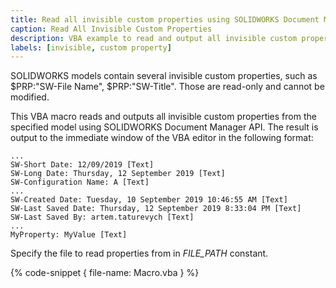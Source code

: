 ```yaml
---
title: Read all invisible custom properties using SOLIDWORKS Document Manager API
caption: Read All Invisible Custom Properties
description: VBA example to read and output all invisible custom properties from the specific model using SOLIDWORKS Document Manager API
labels: [invisible, custom property]
---
```

SOLIDWORKS models contain several invisible custom properties, such as $PRP:"SW-File Name", $PRP:"SW-Title". Those are read-only and cannot be modified.

This VBA macro reads and outputs all invisible custom properties from the specified model using SOLIDWORKS Document Manager API. The result is output to the immediate window of the VBA editor in the following format:

~~~
...
SW-Short Date: 12/09/2019 [Text]
SW-Long Date: Thursday, 12 September 2019 [Text]
SW-Configuration Name: A [Text]
...
SW-Created Date: Tuesday, 10 September 2019 10:46:55 AM [Text]
SW-Last Saved Date: Thursday, 12 September 2019 8:33:04 PM [Text]
SW-Last Saved By: artem.taturevych [Text]
...
MyProperty: MyValue [Text]
~~~

Specify the file to read properties from in *FILE_PATH* constant.

{% code-snippet { file-name: Macro.vba } %}